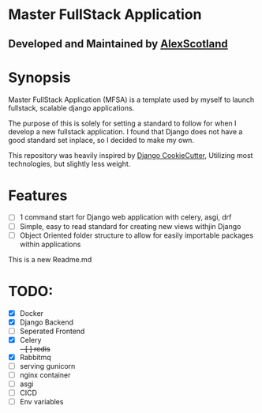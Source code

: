 # Master FullStack Application
## Developed and Maintained by [AlexScotland](https://github.com/AlexScotland/)

# Synopsis
Master FullStack Application (MFSA) is a template used by myself to launch fullstack, scalable django applications.

The purpose of this is solely for setting a standard to follow for when I develop a new fullstack application.  I found that Django does not have a good standard set inplace, so I decided to make my own.

This repository was heavily inspired by [Django CookieCutter](https://github.com/cookiecutter/cookiecutter-django), Utilizing most technologies, but slightly less weight.

# Features
- [ ] 1 command start for Django web application with celery, asgi, drf
- [ ] Simple, easy to read standard for creating new views withjin Django
- [ ] Object Oriented folder structure to allow for easily importable packages within applications

This is a new Readme.md
# TODO:
- [x] Docker
- [x] Django Backend
- [ ] Seperated Frontend
- [x] Celery<br>
~~- [ ] redis~~
- [x] Rabbitmq
- [ ] serving gunicorn
- [ ] nginx container
- [ ] asgi
- [ ] CICD
- [ ] Env variables
